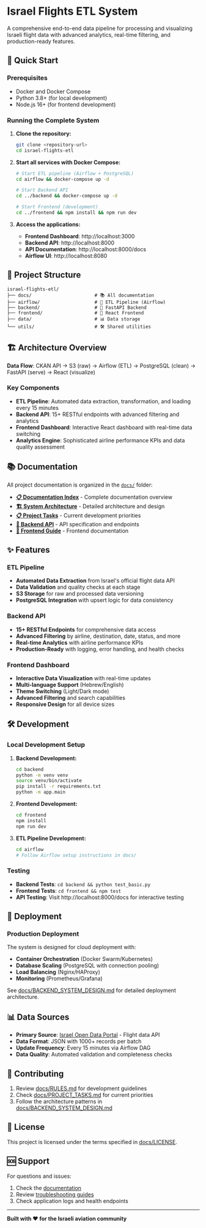 # Israel Flights ETL System

A comprehensive end-to-end data pipeline for processing and visualizing Israeli flight data with advanced analytics, real-time filtering, and production-ready features.

## 🚀 Quick Start

### Prerequisites
- Docker and Docker Compose
- Python 3.8+ (for local development)
- Node.js 16+ (for frontend development)

### Running the Complete System

1. **Clone the repository:**
   ```bash
   git clone <repository-url>
   cd israel-flights-etl
   ```

2. **Start all services with Docker Compose:**
   ```bash
   # Start ETL pipeline (Airflow + PostgreSQL)
   cd airflow && docker-compose up -d
   
   # Start Backend API
   cd ../backend && docker-compose up -d
   
   # Start Frontend (development)
   cd ../frontend && npm install && npm run dev
   ```

3. **Access the applications:**
   - **Frontend Dashboard**: http://localhost:3000
   - **Backend API**: http://localhost:8000
   - **API Documentation**: http://localhost:8000/docs
   - **Airflow UI**: http://localhost:8080

## 📁 Project Structure

```
israel-flights-etl/
├── docs/                       # 📚 All documentation
├── airflow/                    # 🔄 ETL Pipeline (Airflow)
├── backend/                    # 🚀 FastAPI Backend
├── frontend/                   # 🎨 React Frontend
├── data/                       # 📊 Data storage
└── utils/                      # 🛠️ Shared utilities
```

## 🏗️ Architecture Overview

**Data Flow**: CKAN API → S3 (raw) → Airflow (ETL) → PostgreSQL (clean) → FastAPI (serve) → React (visualize)

### Key Components

- **ETL Pipeline**: Automated data extraction, transformation, and loading every 15 minutes
- **Backend API**: 15+ RESTful endpoints with advanced filtering and analytics
- **Frontend Dashboard**: Interactive React dashboard with real-time data switching
- **Analytics Engine**: Sophisticated airline performance KPIs and data quality assessment

## 📚 Documentation

All project documentation is organized in the [`docs/`](docs/) folder:

- **[📋 Documentation Index](docs/INDEX.md)** - Complete documentation overview
- **[🏗️ System Architecture](docs/BACKEND_SYSTEM_DESIGN.md)** - Detailed architecture and design
- **[📋 Project Tasks](docs/PROJECT_TASKS.md)** - Current development priorities
- **[🎯 Backend API](docs/BACKEND_SPECIFICATION.md)** - API specification and endpoints
- **[🎨 Frontend Guide](docs/FRONTEND_README.md)** - Frontend documentation

## ✨ Features

### ETL Pipeline
- **Automated Data Extraction** from Israel's official flight data API
- **Data Validation** and quality checks at each stage
- **S3 Storage** for raw and processed data versioning
- **PostgreSQL Integration** with upsert logic for data consistency

### Backend API
- **15+ RESTful Endpoints** for comprehensive data access
- **Advanced Filtering** by airline, destination, date, status, and more
- **Real-time Analytics** with airline performance KPIs
- **Production-Ready** with logging, error handling, and health checks

### Frontend Dashboard
- **Interactive Data Visualization** with real-time updates
- **Multi-language Support** (Hebrew/English)
- **Theme Switching** (Light/Dark mode)
- **Advanced Filtering** and search capabilities
- **Responsive Design** for all device sizes

## 🛠️ Development

### Local Development Setup

1. **Backend Development:**
   ```bash
   cd backend
   python -m venv venv
   source venv/bin/activate
   pip install -r requirements.txt
   python -m app.main
   ```

2. **Frontend Development:**
   ```bash
   cd frontend
   npm install
   npm run dev
   ```

3. **ETL Pipeline Development:**
   ```bash
   cd airflow
   # Follow Airflow setup instructions in docs/
   ```

### Testing

- **Backend Tests**: `cd backend && python test_basic.py`
- **Frontend Tests**: `cd frontend && npm test`
- **API Testing**: Visit http://localhost:8000/docs for interactive testing

## 🚀 Deployment

### Production Deployment

The system is designed for cloud deployment with:
- **Container Orchestration** (Docker Swarm/Kubernetes)
- **Database Scaling** (PostgreSQL with connection pooling)
- **Load Balancing** (Nginx/HAProxy)
- **Monitoring** (Prometheus/Grafana)

See [docs/BACKEND_SYSTEM_DESIGN.md](docs/BACKEND_SYSTEM_DESIGN.md) for detailed deployment architecture.

## 📊 Data Sources

- **Primary Source**: [Israel Open Data Portal](https://data.gov.il) - Flight data API
- **Data Format**: JSON with 1000+ records per batch
- **Update Frequency**: Every 15 minutes via Airflow DAG
- **Data Quality**: Automated validation and completeness checks

## 🤝 Contributing

1. Review [docs/RULES.md](docs/RULES.md) for development guidelines
2. Check [docs/PROJECT_TASKS.md](docs/PROJECT_TASKS.md) for current priorities
3. Follow the architecture patterns in [docs/BACKEND_SYSTEM_DESIGN.md](docs/BACKEND_SYSTEM_DESIGN.md)

## 📄 License

This project is licensed under the terms specified in [docs/LICENSE](docs/LICENSE).

## 🆘 Support

For questions and issues:
1. Check the [documentation](docs/INDEX.md)
2. Review [troubleshooting guides](docs/BACKEND_SYSTEM_DESIGN.md#troubleshooting)
3. Check application logs and health endpoints

---

**Built with ❤️ for the Israeli aviation community**
